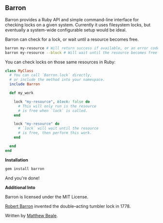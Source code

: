 Barron
------

Barron provides a Ruby API and simple command-line interface
for checking locks on a given system. Currently it uses filesystem
locks, but eventually a system-wide configurable setup would be
ideal.

Barron can check for a lock, or wait until a resource becomes
free.

``` bash
barron my-resource # Will return success if available, or an error code is locked elsewhere
barron my-resource --block # Will wait until the resource becomes free
```

You can check locks on those same resources in Ruby:

``` ruby
class MyClass
  # You can call `Barron.lock` directly,
  # or include the method into your namespace.
  include Barron

  def my_work

    lock "my-resource", block: false do
      # This will only run is the resource
      # is free when `lock` is called.
    end

    lock "my-resource" do
      # `lock` will wait until the resource
      # is free, then perform this work.
    end

  end
end
```

**Installation**

``` ruby
gem install barron
```

And you're done!

**Additional Into**

Barron is licensed under the MIT License.

[Robert Barron](http://en.wikipedia.org/wiki/Robert_Barron_(locksmith)) invented the double–acting tumbler lock in 1778.

Written by [Matthew Beale](matt.beale@madhatted.com).
